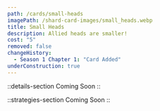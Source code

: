 ```yaml
---
path: /cards/small-heads
imagePath: /shard-card-images/small_heads.webp
title: Small Heads
description: Allied heads are smaller!
cost: "5"
removed: false
changeHistory:
  - Season 1 Chapter 1: "Card Added"
underConstruction: true
---
```


::details-section
Coming Soon
::

::strategies-section
Coming Soon
::
